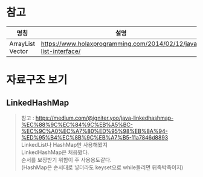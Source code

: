 # 참고 

|명칭 | 설명 | 
|-----|-----|
| ArrayList Vector | https://www.holaxprogramming.com/2014/02/12/java-list-interface/ |


# 자료구조 보기

## LinkedHashMap
> 참고 : https://medium.com/@igniter.yoo/java-linkedhashmap-%EC%88%9C%EC%84%9C%EB%A5%BC-%EC%9C%A0%EC%A7%80%ED%95%98%EB%8A%94-%ED%95%B4%EC%8B%9C%EB%A7%B5-11a7846d8893 <br>
> LinkedList나 HashMap만 사용해봤지   
> LinkedHashMap은 처음봤다.   
> 순서를 보장받기 위함이 주 사용용도같다.   
> (HashMap은 순서대로 넣더라도 keyset으로 while돌리면 뒤죽박죽이지)   
<br>

